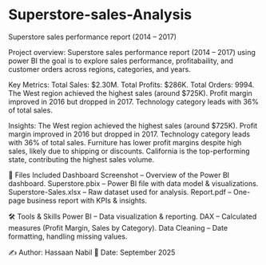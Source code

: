 # Superstore-sales-Analysis
Superstore sales performance report (2014 – 2017) 

Project overview:
Superstore sales performance report (2014 – 2017) using power BI the goal is to explore sales performance, profitabaility, and customer orders across regions, categories, and years.

Key Metrics: 
Total Sales:  $2.30M. 
Total Profits: $286K.
Total Orders: 9994.
The West region achieved the highest sales (around $725K).
Profit margin improved in 2016 but dropped in 2017.
Technology category leads with 36% of total sales.

Insights:
The West region achieved the highest sales (around $725K).
Profit margin improved in 2016 but dropped in 2017.
Technology category leads with 36% of total sales.
Furniture has lower profit margins despite high sales, likely due to shipping or discounts.
California is the top-performing state, contributing the highest sales volume.

📂 Files Included
Dashboard Screenshot – Overview of the Power BI dashboard.
Superstore.pbix – Power BI file with data model & visualizations.
Superstore-Sales.xlsx – Raw dataset used for analysis.
Report.pdf – One-page business report with KPIs & insights.

🛠 Tools & Skills
Power BI – Data visualization & reporting.
DAX – Calculated measures (Profit Margin, Sales by Category).
Data Cleaning – Date formatting, handling missing values.

✍️ Author: Hassaan Nabil
📅 Date: September 2025
